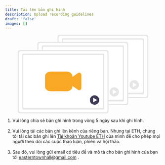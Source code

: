 ```yaml
---
title: Tải lên bản ghi hình
description: Upload recording guidelines
draft: 'false'
images: []
---
```


<svg data-name="Layer 1" xmlns="http://www.w3.org/2000/svg" width="608.92047" height="307.45001" viewbox="0 0 1008.92047 607.45001" xmlns:xlink="http://www.w3.org/1999/xlink"><path d="M1104.46,620.305a15.34,15.34,0,0,1-15.25958,15.42H417.8a15.34,15.34,0,0,1-15.26-15.41962V161.695a15.34,15.34,0,0,1,15.25957-15.42H1089.2a15.34,15.34,0,0,1,15.26,15.41959v.00043Z" transform="translate(-95.53976 -146.27499)" fill="#e6e6e6"></path><path d="M1096.54,612.795a14.91,14.91,0,0,1-14.91,14.91H425.83a14.91,14.91,0,0,1-14.91-14.91V169.415a14.91,14.91,0,0,1,14.91-14.91h655.83a14.91,14.91,0,0,1,14.88,14.91Z" transform="translate(-95.53976 -146.27499)" fill="#fff"></path><path id="b9c54412-061c-4155-b289-fb4c23e4a64e-642" data-name="c6fe725a-3b03-4a96-90af-cfbd2676500a" d="M350.43023,27.48h616.22a8.85,8.85,0,0,1,8.85,8.85V451.61a8.85,8.85,0,0,1-8.85,8.85h-616.22a8.85,8.85,0,0,1-8.85-8.85V36.33a8.85,8.85,0,0,1,8.85-8.85Z" fill="#e6e6e6"></path><path d="M358.23023,37.44h599.95a8.85,8.85,0,0,1,8.85,8.85V439.41a8.85,8.85,0,0,1-8.85,8.85h-599.95a8.85,8.85,0,0,1-8.85-8.85V46.29A8.85,8.85,0,0,1,358.23023,37.44Z" fill="#fff"></path><path d="M877.37572,456.8078a16.86941,16.86941,0,0,1-6.85316-1.46024,8.31363,8.31363,0,0,1-1.42861-.81184l-43.60186-30.69158h0a16.86934,16.86934,0,0,1-7.15892-13.79065V368.19654a16.86933,16.86933,0,0,1,7.1589-13.79066l43.60186-30.69158a8.31367,8.31367,0,0,1,1.42862-.81183A16.86929,16.86929,0,0,1,894.245,338.31679V439.93323a16.8693,16.8693,0,0,1-16.8693,16.8693Z" transform="translate(-95.53976 -146.27499)" fill="#3f3d56"></path><path d="M779.7948,465.03685H658.187c-24.81022-.02033-44.91651-16.0578-44.942-35.84726V349.06042c.0255-19.78946,20.13179-35.82692,44.942-35.84726H780.112c24.63351.02325,44.59564,15.94572,44.62477,35.59423v80.3822C824.71131,448.97905,804.605,465.01652,779.7948,465.03685Z" transform="translate(-95.53976 -146.27499)" fill="#3f3d56"></path><circle cx="900.87945" cy="386.81368" r="36.16732" fill="#e6e6e6"></circle><path d="M1015.20446,532.44038l-28.82923-16.64457a.7486.7486,0,0,0-1.12289.6483v33.28913a.74859.74859,0,0,0,1.12289.6483l28.82923-16.64456a.74859.74859,0,0,0,0-1.2966l-28.82923-16.64457a.7486.7486,0,0,0-1.12289.6483v33.28913a.74859.74859,0,0,0,1.12289.6483l28.82923-16.64456A.74859.74859,0,0,0,1015.20446,532.44038Z" transform="translate(-95.53976 -146.27499)" fill="#fff"></path><path d="M949.46,675.305a15.34,15.34,0,0,1-15.25958,15.42H262.8a15.34,15.34,0,0,1-15.26-15.41962V216.695a15.34,15.34,0,0,1,15.25957-15.42H934.2a15.34,15.34,0,0,1,15.26,15.41959v.00043Z" transform="translate(-95.53976 -146.27499)" fill="#e6e6e6"></path><path d="M941.54,667.795a14.91,14.91,0,0,1-14.91,14.91H270.83a14.91,14.91,0,0,1-14.91-14.91V224.415a14.91,14.91,0,0,1,14.91-14.91H926.66a14.91,14.91,0,0,1,14.88,14.91Z" transform="translate(-95.53976 -146.27499)" fill="#fff"></path><path id="a7242049-80b4-49e1-bd08-67354734c824-643" data-name="c6fe725a-3b03-4a96-90af-cfbd2676500a" d="M195.43022,82.48h616.22a8.85,8.85,0,0,1,8.85,8.85V506.61a8.85,8.85,0,0,1-8.85,8.85h-616.22a8.85,8.85,0,0,1-8.85-8.85V91.33a8.85,8.85,0,0,1,8.85-8.85Z" fill="#e6e6e6"></path><path d="M203.23023,92.44h599.95a8.85,8.85,0,0,1,8.85,8.85V494.41a8.85,8.85,0,0,1-8.85,8.85h-599.95a8.85,8.85,0,0,1-8.85-8.85V101.29A8.85,8.85,0,0,1,203.23023,92.44Z" fill="#fff"></path><path d="M722.37572,511.8078a16.86941,16.86941,0,0,1-6.85316-1.46024,8.31363,8.31363,0,0,1-1.42861-.81184l-43.60186-30.69158h0a16.86934,16.86934,0,0,1-7.15892-13.79065V423.19654a16.86933,16.86933,0,0,1,7.1589-13.79066l43.60186-30.69158a8.31367,8.31367,0,0,1,1.42862-.81183A16.86929,16.86929,0,0,1,739.245,393.31679V494.93323a16.8693,16.8693,0,0,1-16.8693,16.8693Z" transform="translate(-95.53976 -146.27499)" fill="#3f3d56"></path><path d="M624.7948,520.03685H503.187c-24.81022-.02033-44.91651-16.0578-44.942-35.84726V404.06042c.0255-19.78946,20.13179-35.82692,44.942-35.84726H625.112c24.63351.02325,44.59564,15.94572,44.62477,35.59423v80.3822C669.71131,503.97905,649.605,520.01652,624.7948,520.03685Z" transform="translate(-95.53976 -146.27499)" fill="#3f3d56"></path><circle cx="745.87945" cy="441.81368" r="36.16732" fill="#e6e6e6"></circle><path d="M860.20446,587.44038l-28.82923-16.64457a.7486.7486,0,0,0-1.12289.6483v33.28913a.74859.74859,0,0,0,1.12289.6483L860.20446,588.737a.74859.74859,0,0,0,0-1.2966l-28.82923-16.64457a.7486.7486,0,0,0-1.12289.6483v33.28913a.74859.74859,0,0,0,1.12289.6483L860.20446,588.737A.74859.74859,0,0,0,860.20446,587.44038Z" transform="translate(-95.53976 -146.27499)" fill="#fff"></path><path d="M797.46,738.305a15.34,15.34,0,0,1-15.25958,15.42H110.8a15.34,15.34,0,0,1-15.26-15.41962V279.695a15.34,15.34,0,0,1,15.25957-15.42H782.2a15.34,15.34,0,0,1,15.26,15.41959v.00043Z" transform="translate(-95.53976 -146.27499)" fill="#e6e6e6"></path><path d="M789.54,730.795a14.91,14.91,0,0,1-14.91,14.91H118.83a14.91,14.91,0,0,1-14.91-14.91V287.415a14.91,14.91,0,0,1,14.91-14.91H774.66a14.91,14.91,0,0,1,14.88,14.91Z" transform="translate(-95.53976 -146.27499)" fill="#fff"></path><path id="b7a050eb-0cb2-44a8-b642-35d340850eff-644" data-name="c6fe725a-3b03-4a96-90af-cfbd2676500a" d="M43.43022,145.48h616.22a8.85,8.85,0,0,1,8.85,8.85V569.61a8.85,8.85,0,0,1-8.85,8.85h-616.22a8.85,8.85,0,0,1-8.85-8.85V154.33a8.85,8.85,0,0,1,8.85-8.85Z" fill="#e6e6e6"></path><path d="M51.23023,155.44h599.95a8.85,8.85,0,0,1,8.85,8.85V557.41a8.85,8.85,0,0,1-8.85,8.85h-599.95a8.85,8.85,0,0,1-8.85-8.85V164.29A8.85,8.85,0,0,1,51.23023,155.44Z" fill="#fff"></path><path d="M570.37572,574.8078a16.86941,16.86941,0,0,1-6.85316-1.46024,8.31363,8.31363,0,0,1-1.42861-.81184l-43.60186-30.69158h0a16.86934,16.86934,0,0,1-7.15892-13.79065V486.19654a16.86933,16.86933,0,0,1,7.1589-13.79066l43.60186-30.69158a8.31367,8.31367,0,0,1,1.42862-.81183A16.86929,16.86929,0,0,1,587.245,456.31679V557.93323a16.8693,16.8693,0,0,1-16.8693,16.8693Z" transform="translate(-95.53976 -146.27499)" fill="#f9a826"></path><path d="M472.7948,583.03685H351.187c-24.81022-.02033-44.91651-16.0578-44.942-35.84726V467.06042c.0255-19.78946,20.13179-35.82692,44.942-35.84726H473.112c24.63351.02325,44.59564,15.94572,44.62477,35.59423v80.3822C517.71131,566.97905,497.605,583.01652,472.7948,583.03685Z" transform="translate(-95.53976 -146.27499)" fill="#f9a826"></path><circle cx="593.87945" cy="504.81368" r="36.16732" fill="#3f3d56"></circle><path d="M708.20446,650.44038l-28.82923-16.64457a.7486.7486,0,0,0-1.12289.6483v33.28913a.74859.74859,0,0,0,1.12289.6483L708.20446,651.737a.74859.74859,0,0,0,0-1.2966l-28.82923-16.64457a.7486.7486,0,0,0-1.12289.6483v33.28913a.74859.74859,0,0,0,1.12289.6483L708.20446,651.737A.74859.74859,0,0,0,708.20446,650.44038Z" transform="translate(-95.53976 -146.27499)" fill="#fff"></path></svg>

1. Vui lòng chia sẻ bản ghi hình trong vòng 5 ngày sau khi ghi hình.<br><br>
2. Vui lòng tải các bản ghi lên kênh của riêng bạn. Nhưng tại ETH, chúng tôi tải các bản ghi lên [Tài khoản Youtube ETH](https://www.youtube.com/channel/UCV2lFD4AtGRT-WIrLoX58lg/videos?view=0&sort=da) của mình để cho phép mọi người theo dõi các cuộc thảo luận, phiên và hội thảo.<br><br>
3. Sau đó, vui lòng gửi email có tiêu đề và mô tả cho bản ghi hình của bạn tới [easterntownhall@gmail.com](mailto:easterntownhall@gmail.com) .
